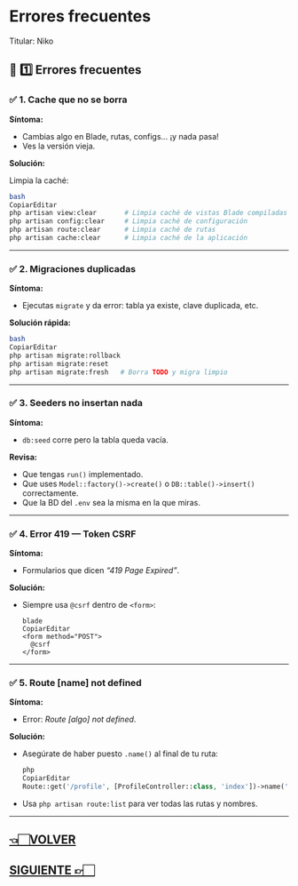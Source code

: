 # Errores frecuentes

Titular: Niko

## 🐞 **1️⃣ Errores frecuentes**

### ✅ **1. Cache que no se borra**

**Síntoma:**

- Cambias algo en Blade, rutas, configs... ¡y nada pasa!
- Ves la versión vieja.

**Solución:**

Limpia la caché:

```bash
bash
CopiarEditar
php artisan view:clear       # Limpia caché de vistas Blade compiladas
php artisan config:clear     # Limpia caché de configuración
php artisan route:clear      # Limpia caché de rutas
php artisan cache:clear      # Limpia caché de la aplicación

```

---

### ✅ **2. Migraciones duplicadas**

**Síntoma:**

- Ejecutas `migrate` y da error: tabla ya existe, clave duplicada, etc.

**Solución rápida:**

```bash
bash
CopiarEditar
php artisan migrate:rollback
php artisan migrate:reset
php artisan migrate:fresh   # Borra TODO y migra limpio

```

---

### ✅ **3. Seeders no insertan nada**

**Síntoma:**

- `db:seed` corre pero la tabla queda vacía.

**Revisa:**

- Que tengas `run()` implementado.
- Que uses `Model::factory()->create()` o `DB::table()->insert()` correctamente.
- Que la BD del `.env` sea la misma en la que miras.

---

### ✅ **4. Error 419 — Token CSRF**

**Síntoma:**

- Formularios que dicen *“419 Page Expired”*.

**Solución:**

- Siempre usa `@csrf` dentro de `<form>`:
    
    ```
    blade
    CopiarEditar
    <form method="POST">
      @csrf
    </form>
    
    ```
    

---

### ✅ **5. Route [name] not defined**

**Síntoma:**

- Error: *Route [algo] not defined*.

**Solución:**

- Asegúrate de haber puesto `.name()` al final de tu ruta:
    
    ```php
    php
    CopiarEditar
    Route::get('/profile', [ProfileController::class, 'index'])->name('profile');
    
    ```
    
- Usa `php artisan route:list` para ver todas las rutas y nombres.

---

## [👈🏻VOLVER](Laravel%20Wiki%20Todo%20lo%20necesario%20para%20aprender%20Larav%20227d9e22edae8085a463fc5448c36870.md)

## [SIGUIENTE 👉🏻](Comandos%20para%20limpiar%20cache%CC%81%20227d9e22edae80aba16cdbe1f166b28f.md)